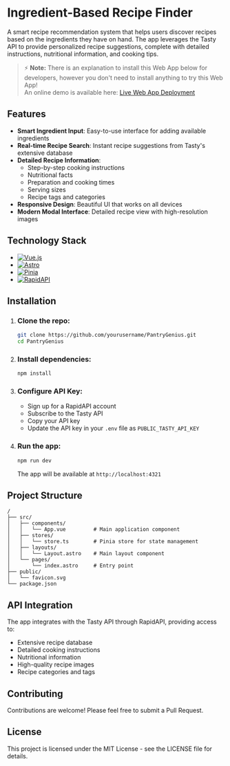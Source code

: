 # Ingredient-Based Recipe Finder

A smart recipe recommendation system that helps users discover recipes based on the ingredients they have on hand. The app leverages the Tasty API to provide personalized recipe suggestions, complete with detailed instructions, nutritional information, and cooking tips.

> ⚡ **Note:** There is an explanation to install this Web App below for developers, however you don't need to install anything to try this Web App!  
> An online demo is available here: [Live Web App Deployment](coming_soon)

## Features

- **Smart Ingredient Input**: Easy-to-use interface for adding available ingredients
- **Real-time Recipe Search**: Instant recipe suggestions from Tasty's extensive database
- **Detailed Recipe Information**: 
  - Step-by-step cooking instructions
  - Nutritional facts
  - Preparation and cooking times
  - Serving sizes
  - Recipe tags and categories
- **Responsive Design**: Beautiful UI that works on all devices
- **Modern Modal Interface**: Detailed recipe view with high-resolution images

## Technology Stack

- [![Vue.js](https://img.shields.io/badge/Vue.js-35495E?logo=vue.js&logoColor=4FC08D)](https://vuejs.org/)
- [![Astro](https://img.shields.io/badge/Astro-BC52EE?logo=astro&logoColor=white)](https://astro.build/)
- [![Pinia](https://img.shields.io/badge/Pinia-35495E?logo=vue.js&logoColor=4FC08D)](https://pinia.vuejs.org/)
- [![RapidAPI](https://img.shields.io/badge/RapidAPI-1D4371?logo=rapidapi&logoColor=white)](https://rapidapi.com/)
  
## Installation

1. ### Clone the repo:
    ```bash
    git clone https://github.com/yourusername/PantryGenius.git
    cd PantryGenius
    ```

2. ### Install dependencies:
    ```bash
    npm install
    ```

3. ### Configure API Key:
    - Sign up for a RapidAPI account
    - Subscribe to the Tasty API
    - Copy your API key
    - Update the API key in your `.env` file as `PUBLIC_TASTY_API_KEY`

4. ### Run the app:
    ```bash
    npm run dev
    ```
    The app will be available at `http://localhost:4321`

## Project Structure

```text
/
├── src/
│   ├── components/
│   │   └── App.vue         # Main application component
│   ├── stores/
│   │   └── store.ts        # Pinia store for state management
│   ├── layouts/
│   │   └── Layout.astro    # Main layout component
│   └── pages/
│       └── index.astro     # Entry point
├── public/
│   └── favicon.svg
└── package.json
```

## API Integration

The app integrates with the Tasty API through RapidAPI, providing access to:
- Extensive recipe database
- Detailed cooking instructions
- Nutritional information
- High-quality recipe images
- Recipe categories and tags

## Contributing

Contributions are welcome! Please feel free to submit a Pull Request.

## License

This project is licensed under the MIT License - see the LICENSE file for details.
